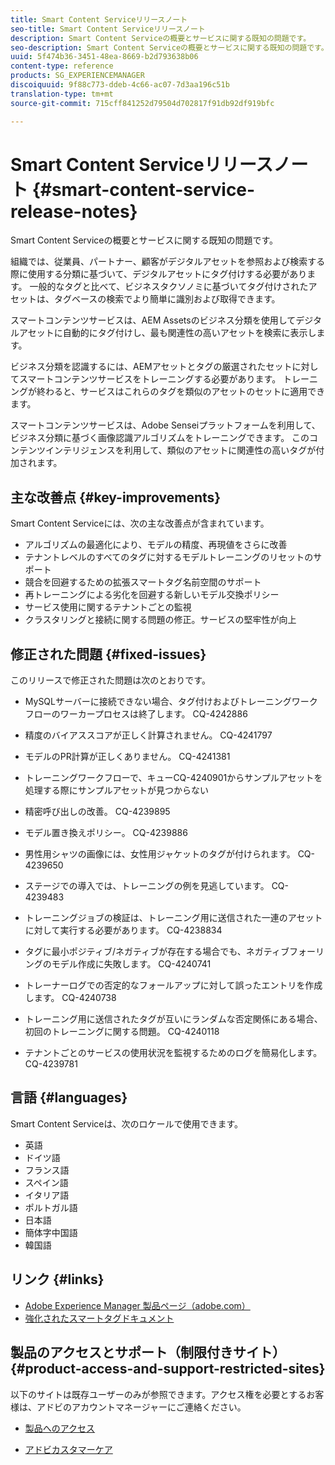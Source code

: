 ```yaml
---
title: Smart Content Serviceリリースノート
seo-title: Smart Content Serviceリリースノート
description: Smart Content Serviceの概要とサービスに関する既知の問題です。
seo-description: Smart Content Serviceの概要とサービスに関する既知の問題です。
uuid: 5f474b36-3451-48ea-8669-b2d793638b06
content-type: reference
products: SG_EXPERIENCEMANAGER
discoiquuid: 9f88c773-ddeb-4c66-ac07-7d3aa196c51b
translation-type: tm+mt
source-git-commit: 715cff841252d79504d702817f91db92df919bfc

---
```



# Smart Content Serviceリリースノート {#smart-content-service-release-notes}

Smart Content Serviceの概要とサービスに関する既知の問題です。

組織では、従業員、パートナー、顧客がデジタルアセットを参照および検索する際に使用する分類に基づいて、デジタルアセットにタグ付けする必要があります。 一般的なタグと比べて、ビジネスタクソノミに基づいてタグ付けされたアセットは、タグベースの検索でより簡単に識別および取得できます。

スマートコンテンツサービスは、AEM Assetsのビジネス分類を使用してデジタルアセットに自動的にタグ付けし、最も関連性の高いアセットを検索に表示します。

ビジネス分類を認識するには、AEMアセットとタグの厳選されたセットに対してスマートコンテンツサービスをトレーニングする必要があります。 トレーニングが終わると、サービスはこれらのタグを類似のアセットのセットに適用できます。

スマートコンテンツサービスは、Adobe Senseiプラットフォームを利用して、ビジネス分類に基づく画像認識アルゴリズムをトレーニングできます。 このコンテンツインテリジェンスを利用して、類似のアセットに関連性の高いタグが付加されます。

## 主な改善点 {#key-improvements}

Smart Content Serviceには、次の主な改善点が含まれています。

* アルゴリズムの最適化により、モデルの精度、再現値をさらに改善
* テナントレベルのすべてのタグに対するモデルトレーニングのリセットのサポート
* 競合を回避するための拡張スマートタグ名前空間のサポート
* 再トレーニングによる劣化を回避する新しいモデル交換ポリシー
* サービス使用に関するテナントごとの監視
* クラスタリングと接続に関する問題の修正。サービスの堅牢性が向上

## 修正された問題 {#fixed-issues}

このリリースで修正された問題は次のとおりです。

* MySQLサーバーに接続できない場合、タグ付けおよびトレーニングワークフローのワーカープロセスは終了します。 CQ-4242886

* 精度のバイアススコアが正しく計算されません。 CQ-4241797

* モデルのPR計算が正しくありません。 CQ-4241381

* トレーニングワークフローで、キューCQ-4240901からサンプルアセットを処理する際にサンプルアセットが見つからない

* 精密呼び出しの改善。 CQ-4239895

* モデル置き換えポリシー。 CQ-4239886

* 男性用シャツの画像には、女性用ジャケットのタグが付けられます。 CQ-4239650

* ステージでの導入では、トレーニングの例を見逃しています。 CQ-4239483

* トレーニングジョブの検証は、トレーニング用に送信された一連のアセットに対して実行する必要があります。 CQ-4238834

* タグに最小ポジティブ/ネガティブが存在する場合でも、ネガティブフォーリングのモデル作成に失敗します。 CQ-4240741

* トレーナーログでの否定的なフォールアップに対して誤ったエントリを作成します。 CQ-4240738

* トレーニング用に送信されたタグが互いにランダムな否定関係にある場合、初回のトレーニングに関する問題。 CQ-4240118

* テナントごとのサービスの使用状況を監視するためのログを簡易化します。 CQ-4239781

## 言語 {#languages}

Smart Content Serviceは、次のロケールで使用できます。

* 英語
* ドイツ語
* フランス語
* スペイン語
* イタリア語
* ポルトガル語
* 日本語
* 簡体字中国語
* 韓国語

## リンク {#links}

* [Adobe Experience Manager 製品ページ（adobe.com）](https://www.adobe.com/marketing-cloud/experience-manager.html)
* [強化されたスマートタグドキュメント](/help/assets/enhanced-smart-tags.md)

## 製品のアクセスとサポート（制限付きサイト）{#product-access-and-support-restricted-sites}

以下のサイトは既存ユーザーのみが参照できます。アクセス権を必要とするお客様は、アドビのアカウントマネージャーにご連絡ください。

* [](https://daycare.day.com) [製品へのアクセス](https://login.marketing.adobe.com)

* [アドビカスタマーケア](https://helpx.adobe.com/contact/enterprise-support.ec.html)
